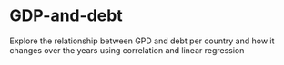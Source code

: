 # GDP-and-debt

Explore the relationship between GPD and debt per country and how it changes over the years using correlation and linear regression 
